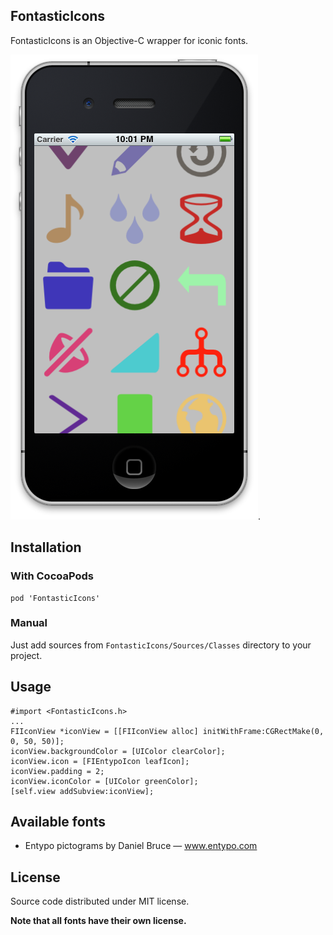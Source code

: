## FontasticIcons

FontasticIcons is an Objective-C wrapper for iconic fonts.

![FontasticIcons example](https://github.com/AlexDenisov/FontasticIcons/blob/master/example.png?raw=true).

## Installation

### With CocoaPods

    pod 'FontasticIcons'

### Manual

Just add sources from `FontasticIcons/Sources/Classes` directory to your project.
 
## Usage

    #import <FontasticIcons.h>
    ...
    FIIconView *iconView = [[FIIconView alloc] initWithFrame:CGRectMake(0, 0, 50, 50)];
    iconView.backgroundColor = [UIColor clearColor];
    iconView.icon = [FIEntypoIcon leafIcon];
    iconView.padding = 2;
    iconView.iconColor = [UIColor greenColor];
    [self.view addSubview:iconView];
    
## Available fonts

 - Entypo pictograms by Daniel Bruce — www.entypo.com

## License

Source code distributed under MIT license.

**Note that all fonts have their own license.**


